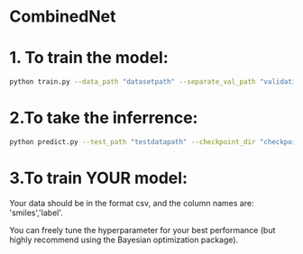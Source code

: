 # CombinedNet 
# 1. **To train the model:**
```bash
python train.py --data_path "datasetpath" --separate_val_path "validationpath" --separate_test_path "testpath" --metric mse --dataset_type regression --save_dir "checkpointpath" --target_columns label
```

# 2.**To take the inferrence:**
```bash
python predict.py --test_path "testdatapath" --checkpoint_dir "checkpointpath" --preds_path "predictionpath.csv"
```

# 3.**To train YOUR model:**

Your data should be in the format csv, and the column names are: 'smiles','label'.

You can freely tune the hyperparameter for your best performance (but highly recommend using the Bayesian optimization package).

~~~

